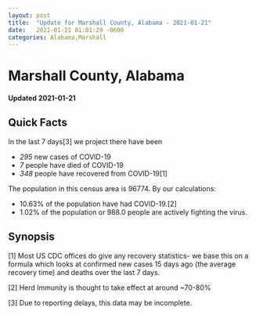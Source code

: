 ```yaml
---
layout: post
title:  "Update for Marshall County, Alabama - 2021-01-21"
date:   2021-01-21 01:01:29 -0600
categories: Alabama,Marshall
---
```


# Marshall County, Alabama
#### Updated 2021-01-21

## Quick Facts

In the last 7 days[3] we project there have been
- *295* new cases of COVID-19
- *7* people have died of COVID-19
- *348* people have recovered from COVID-19[1]

The population in this census area is 96774. By our calculations:
- 10.63% of the population have had COVID-19.[2]
- 1.02% of the population or 988.0 people are actively fighting the virus.

## Synopsis




[1] Most US CDC offices do give any recovery statistics- we base this on a formula which looks at confirmed new cases
15 days ago (the average recovery time) and deaths over the last 7 days.

[2] Herd Immunity is thought to take effect at around ~70-80%

[3] Due to reporting delays, this data may be incomplete.
 
    